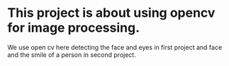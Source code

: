 # This project is about using opencv for image processing.
We use open cv here detecting the face and eyes in first  project and face and the smile of a person in second project.
